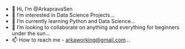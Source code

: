 - 👋 Hi, I’m @ArkapravaSen
- 👀 I’m interested in Data Science Projects...
- 🌱 I’m currently learning Python and Data Science...
- 💞️ I’m looking to collaborate on anything and everything for beginners under the sun...
- 📫 How to reach me - arkaworking@gmail.com...

<!---
ArkapravaSen/ArkapravaSen is a ✨ special ✨ repository because its `README.md` (this file) appears on your GitHub profile.
You can click the Preview link to take a look at your changes.
--->
